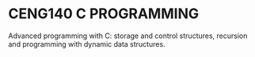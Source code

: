 # CENG140 C PROGRAMMING
Advanced programming with C: storage and control structures, recursion and programming with dynamic data structures.


